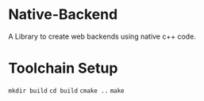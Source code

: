 # Native-Backend
 A Library to create web backends using native c++ code.

# Toolchain Setup
`mkdir build`
`cd build`
`cmake ..`
`make`

